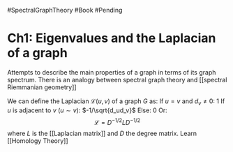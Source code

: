 #SpectralGraphTheory #Book #Pending 
# Ch1: Eigenvalues and the Laplacian of a graph
Attempts to describe the main properties of a graph in terms of its graph spectrum.
There is an analogy between spectral graph theory and [[spectral Riemmanian geometry]]

We can define the Laplacian $\mathcal{L}(u, v)$ of a graph $G$ as:
	If $u=v$ and $d_v\neq 0$: 1
	If $u$ is adjacent to $v$ ($u \sim v$): $-1/\sqrt{d_ud_v}$
	Else: 0
Or: 
$$
\mathcal{L} = D^{-1/2}LD^{-1/2}
$$where $L$ is the [[Laplacian matrix]] and $D$ the degree matrix.
Learn [[Homology Theory]]
